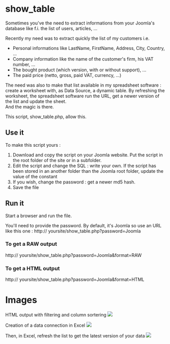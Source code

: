 # show_table

Sometimes you've the need to extract informations from your Joomla's database like f.i. the list of users, articles, ...

Recently my need was to extract quickly the list of my customers i.e. 
* Personal informations like LastName, FirstName, Address, City, Country, ...
* Company information like the name of the customer's firm, his VAT number, ...
* The bought product (which version, with or without support), ...
* The paid price (netto, gross, paid VAT, currency, ...)

The need was also to make that list available in my spreadsheet software : create a worksheet with, as Data Source, a dynamic table.
By refreshing the worksheet, the spreadsheet software run the URL, get a newer version of the list and update the sheet.  
And the magic is there.

This script, show_table.php, allow this.

## Use it
To make this script yours : 

1. Download and copy the script on your Joomla website.   Put the script in the root folder of the site or in a subfolder.
2. Edit the script and change the SQL : write your own.  If the script has been stored in an another folder than the Joomla root folder, update the value of the constant
3. If you wish, change the password : get a newer md5 hash.
4. Save the file

## Run it
Start a browser and run the file.

You'll need to provide the password.  By default, it's Joomla so use an URL like this one :
http:// yoursite/show_table.php?password=Joomla

### To get a RAW output 
http:// yoursite/show_table.php?password=Joomla&format=RAW

### To get a HTML output 
http:// yoursite/show_table.php?password=Joomla&format=HTML

# Images 

HTML output with filtering and column sortering
<img src="https://github.com/cavo789/joomla_free/blob/master/show_table/sample.png" />

Creation of a data connection in Excel
<img src="https://github.com/cavo789/joomla_free/blob/master/show_table/worksheet.png" />

Then, in Excel, refresh the list to get the latest version of your data
<img src="https://github.com/cavo789/joomla_free/blob/master/show_table/refresh.png" />
